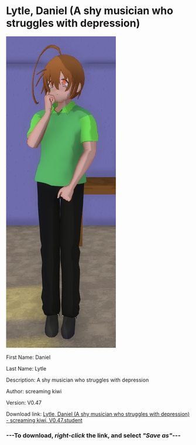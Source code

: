 # Lytle, Daniel (A shy musician who struggles with depression)

<img src="https://raw.githubusercontent.com/Arbiter1223/Daigaku-Gurashi-Custom-Students/master/Students/Files/Lytle%2C%20Daniel%20(A%20shy%20musician%20who%20struggles%20with%20depression).png" title="Lytle, Daniel (A shy musician who struggles with depression) - screaming kiwi, V0.47">

First Name: Daniel

Last Name: Lytle

Description: A shy musician who struggles with depression

Author: screaming kiwi

Version: V0.47

Download link: <a href="https://raw.githubusercontent.com/Arbiter1223/Daigaku-Gurashi-Custom-Students/master/Students/Files/Lytle%2C%20Daniel%20(A%20shy%20musician%20who%20struggles%20with%20depression)%20-%20screaming%20kiwi%2C%20V0.47.student">Lytle, Daniel (A shy musician who struggles with depression) - screaming kiwi, V0.47.student</a>

### ---**To download, _right-click_ the link, and select _"Save as"_**---
